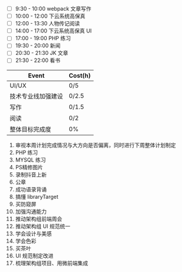 - [ ] 9:30 - 10:00 webpack 文章写作
- [ ] 10:00 - 12:00 下云系统高保真
- [ ] 12:00 - 13:30 人物传记阅读
- [ ] 14:00 - 17:00 下云系统高保真 UI
- [ ] 17:00 - 19:00 PHP 练习
- [ ] 19:30 - 20:00 新闻
- [ ] 20:30 - 21:30 JK 文章
- [ ] 21:30 - 22:00 看书

| Event              | Cost(h) |
| ------------------ | ------- |
| UI/UX              | 0/5     |
| 技术专业线加强建设 | 0/2.5   |
| 写作               | 0/1.5   |
| 阅读               | 0/2     |
| 整体目标完成度     | 0%      |

1. 审视本周计划完成情况与大方向是否偏离，同时进行下周整体计划制定
2. PHP 练习
3. MYSQL 练习
4. PS精修图片
5. 录制抖音上新
6. 公章
7. 成功语录背诵
8. 搞懂 libraryTarget
9. 买防窥屏
10. 加强沟通能力
11. 推动架构组前端周会
12. 推动架构组 UI 规范统一
13. 学会设计与美感
14. 学会色彩
15. 买茶叶
16. UI 规范制定改进
17. 梳理架构组项目、用微前端集成